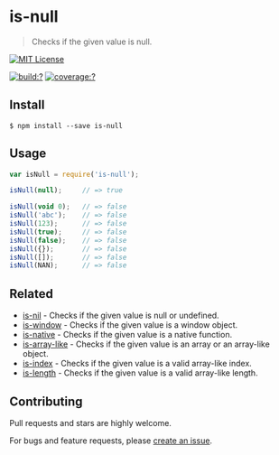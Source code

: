 # is-null

> Checks if the given value is null. 

[![MIT License](https://img.shields.io/badge/license-MIT_License-green.svg?style=flat-square)](https://github.com/bubkoo/is-null/blob/master/LICENSE)

[![build:?](https://img.shields.io/travis/bubkoo/is-null/master.svg?style=flat-square)](https://travis-ci.org/bubkoo/is-null)
[![coverage:?](https://img.shields.io/coveralls/bubkoo/is-null/master.svg?style=flat-square)](https://coveralls.io/github/bubkoo/is-null)


## Install

```
$ npm install --save is-null 
```


## Usage

```js
var isNull = require('is-null');

isNull(null);     // => true

isNull(void 0);   // => false
isNull('abc');    // => false
isNull(123);      // => false
isNull(true);     // => false
isNull(false);    // => false
isNull({});       // => false
isNull([]);       // => false
isNull(NAN);      // => false
```

## Related

- [is-nil](https://github.com/bubkoo/is-nil) - Checks if the given value is null or undefined.
- [is-window](https://github.com/bubkoo/is-window) - Checks if the given value is a window object.
- [is-native](https://github.com/bubkoo/is-native) - Checks if the given value is a native function.
- [is-array-like](https://github.com/bubkoo/is-array-like) - Checks if the given value is an array or an array-like object.
- [is-index](https://github.com/bubkoo/is-index) - Checks if the given value is a valid array-like index.
- [is-length](https://github.com/bubkoo/is-length) - Checks if the given value is a valid array-like length.

## Contributing

Pull requests and stars are highly welcome.

For bugs and feature requests, please [create an issue](https://github.com/bubkoo/is-null/issues/new).
